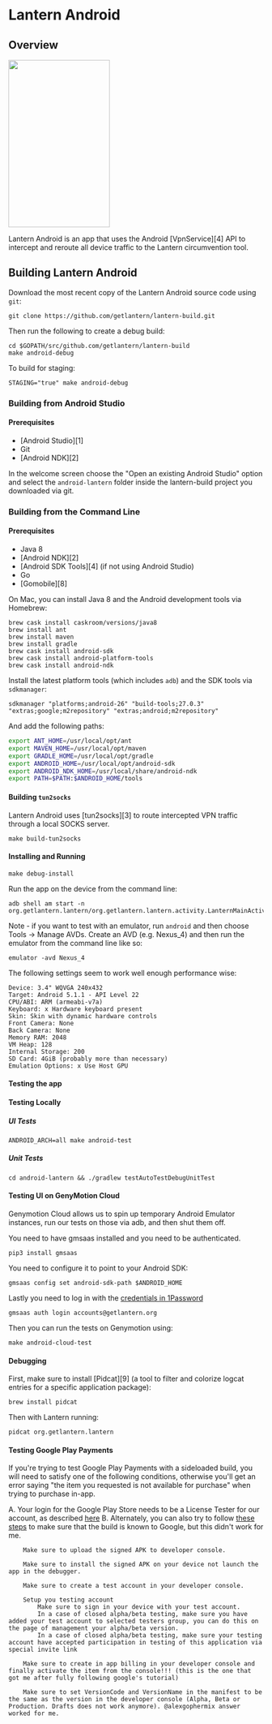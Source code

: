 # Lantern Android

## Overview

<img src="screenshots/home1.png" height="330px" width="200px">

Lantern Android is an app that uses the Android [VpnService][4] API to
intercept and reroute all device traffic to the Lantern
circumvention tool.

## Building Lantern Android

Download the most recent copy of the Lantern Android source code using `git`:

```
git clone https://github.com/getlantern/lantern-build.git
```

Then run the following to create a debug build:

```
cd $GOPATH/src/github.com/getlantern/lantern-build
make android-debug
```

To build for staging:

```
STAGING="true" make android-debug
```

### Building from Android Studio

#### Prerequisites

* [Android Studio][1]
* Git
* [Android NDK][2]

In the welcome screen choose the "Open an existing Android Studio" option and
select the `android-lantern` folder inside the lantern-build project you
downloaded via git.

### Building from the Command Line

#### Prerequisites

* Java 8
* [Android NDK][2]
* [Android SDK Tools][4] (if not using Android Studio)
* Go 
* [Gomobile][8]

On Mac, you can install Java 8 and the Android development tools via Homebrew:

```
brew cask install caskroom/versions/java8
brew install ant
brew install maven
brew install gradle
brew cask install android-sdk
brew cask install android-platform-tools
brew cask install android-ndk
```

Install the latest platform tools (which includes `adb`) and the SDK tools via `sdkmanager`:

```
sdkmanager "platforms;android-26" "build-tools;27.0.3" "extras;google;m2repository" "extras;android;m2repository"
```

And add the following paths:

```bash
export ANT_HOME=/usr/local/opt/ant
export MAVEN_HOME=/usr/local/opt/maven
export GRADLE_HOME=/usr/local/opt/gradle
export ANDROID_HOME=/usr/local/opt/android-sdk
export ANDROID_NDK_HOME=/usr/local/share/android-ndk
export PATH=$PATH:$ANDROID_HOME/tools
```

#### Building `tun2socks`

Lantern Android uses [tun2socks][3] to route intercepted VPN traffic through a
local SOCKS server.

```
make build-tun2socks
```

#### Installing and Running

```
make debug-install
```

Run the app on the device from the command line:

```
adb shell am start -n org.getlantern.lantern/org.getlantern.lantern.activity.LanternMainActivity
```

Note - if you want to test with an emulator, run `android` and then choose
Tools -> Manage AVDs.  Create an AVD (e.g. Nexus_4) and then run the emulator
from the command line like so:

```
emulator -avd Nexus_4
```

The following settings seem to work well enough performance wise:

```
Device: 3.4" WQVGA 240x432
Target: Android 5.1.1 - API Level 22
CPU/ABI: ARM (armeabi-v7a)
Keyboard: x Hardware keyboard present
Skin: Skin with dynamic hardware controls
Front Camera: None
Back Camera: None
Memory RAM: 2048
VM Heap: 128
Internal Storage: 200
SD Card: 4GiB (probably more than necessary)
Emulation Options: x Use Host GPU
```

#### Testing the app

#### Testing Locally

##### UI Tests

`ANDROID_ARCH=all make android-test`

##### Unit Tests

`cd android-lantern && ./gradlew testAutoTestDebugUnitTest`

#### Testing UI on GenyMotion Cloud

Genymotion Cloud allows us to spin up temporary Android Emulator instances, run our tests on those via adb, and then shut them off.

You need to have gmsaas installed and you need to be authenticated.

`pip3 install gmsaas`

You need to configure it to point to your Android SDK:

`gmsaas config set android-sdk-path $ANDROID_HOME`

Lastly you need to log in with the [credentials in 1Password](https://start.1password.com/open/i?a=HHU7O6L7H5E33C6UDFD6Q3SYH4&v=dfgpblv7fxwdwf5dkzo6ourkfy&i=zwy7gowshbfwrkhgytwp7kkwku&h=lantern.1password.com)

`gmsaas auth login accounts@getlantern.org`

Then you can run the tests on Genymotion using:

`make android-cloud-test`

#### Debugging

First, make sure to install [Pidcat][9] (a tool to filter and colorize logcat entries for a
specific application package):

```
brew install pidcat
```

Then with Lantern running:

```
pidcat org.getlantern.lantern
```

#### Testing Google Play Payments

If you're trying to test Google Play Payments with a sideloaded build, you will need to satisfy one of the following conditions, otherwise you'll get an error saying "the item you requested is not available for purchase"
when trying to purchase in-app.

A. Your login for the Google Play Store needs to be a License Tester for our account, as described [here](https://stackoverflow.com/a/55329990)
B. Alternately, you can also try to follow [these steps](https://stackoverflow.com/a/18172192) to make sure that the build is known to Google, but this didn't work for me.

```
    Make sure to upload the signed APK to developer console.

    Make sure to install the signed APK on your device not launch the app in the debugger.

    Make sure to create a test account in your developer console.

    Setup you testing account
        Make sure to sign in your device with your test account.
        In a case of closed alpha/beta testing, make sure you have added your test account to selected testers group, you can do this on the page of management your alpha/beta version.
        In a case of closed alpha/beta testing, make sure your testing account have accepted participation in testing of this application via special invite link

    Make sure to create in app billing in your developer console and finally activate the item from the console!!! (this is the one that got me after fully following google's tutorial)

    Make sure to set VersionCode and VersionName in the manifest to be the same as the version in the developer console (Alpha, Beta or Production. Drafts does not work anymore). @alexgophermix answer worked for me.
```